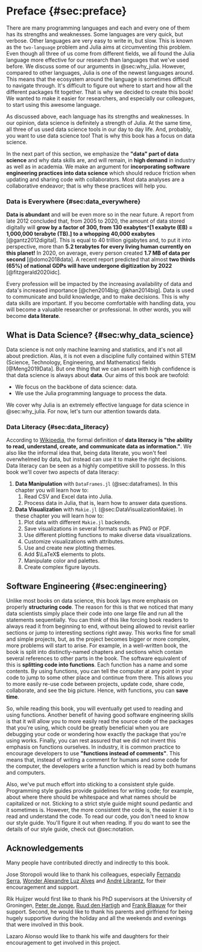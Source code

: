 # Preface {#sec:preface}

There are many programming languages and each and every one of them has its strengths and weaknesses.
Some languages are very quick, but verbose.
Other languages are very easy to write in, but slow. This is known as the `two-language` problem and Julia aims at circumventing this problem.
Even though all three of us come from different fields, we all found the Julia language more effective for our research than languages that we've used before.
We discuss some of our arguments in @sec:why_julia.
However, compared to other languages, Julia is one of the newest languages around.
This means that the ecosystem around the language is sometimes difficult to navigate through.
It's difficult to figure out where to start and how all the different packages fit together.
That is why we decided to create this book!
We wanted to make it easier for researchers, and especially our colleagues, to start using this awesome language.

As discussed above, each language has its strengths and weaknesses.
In our opinion, data science is definitely a strength of Julia.
At the same time, all three of us used data science tools in our day to day life.
And, probably, you want to use data science too!
That is why this book has a focus on data science.

In the next part of this section, we emphasize the **"data" part of data science** and why data skills are, and will remain, in **high demand** in industry as well as in academia.
We make an argument for **incorporating software engineering practices into data science** which should reduce friction when updating and sharing code with collaborators.
Most data analyses are a collaborative endeavor; that is why these practices will help you.

### Data is Everywhere {#sec:data_everywhere}

**Data is abundant** and will be even more so in the near future.
A report from late 2012 concluded that, from 2005 to 2020, the amount of data stored digitally will **grow by a factor of 300, from 130 exabytes^[1 exabyte (EB) = 1,000,000 terabyte (TB).] to a whopping 40,000 exabytes** [@gantz2012digital].
This is equal to 40 trillion gigabytes and, to put it into perspective, more than **5.2 terabytes for every living human currently on this planet!**
In 2020, on average, every person created **1.7 MB of data per second** [@domo2018data].
A recent report predicted that almost **two thirds (65%) of national GDPs will have undergone digitization by 2022** [@fitzgerald2020idc].

Every profession will be impacted by the increasing availability of data and data's increased importance [@chen2014big; @khan2014big].
Data is used to communicate and build knowledge, and to make decisions.
This is why data skills are important.
If you become comfortable with handling data, you will become a valuable researcher or professional.
In other words, you will become **data literate**.

## What is Data Science? {#sec:why_data_science}

Data science is not only machine learning and statistics, and it's not all about prediction.
Alas, it is not even a discipline fully contained within STEM (Science, Technology, Engineering, and Mathematics) fields [@Meng2019Data].
But one thing that we can assert with high confidence is that data science is always about **data**.
Our aims of this book are twofold:

* We focus on the backbone of data science: data.
* We use the Julia programming language to process the data.

We cover why Julia is an extremely effective language for data science in @sec:why_julia.
For now, let's turn our attention towards data.

### Data Literacy {#sec:data_literacy}

According to [Wikipedia](https://en.wikipedia.org/wiki/Data_literacy), the formal definition of **data literacy is "the ability to read, understand, create, and communicate data as information."**.
We also like the informal idea that, being data literate, you won't feel overwhelmed by data, but instead can use it to make the right decisions.
Data literacy can be seen as a highly competitive skill to possess.
In this book we'll cover two aspects of data literacy:

1. **Data Manipulation** with `DataFrames.jl` (@sec:dataframes).
In this chapter you will learn how to:
    1. Read CSV and Excel data into Julia.
    2. Process data in Julia, that is, learn how to answer data questions.
2. **Data Visualization** with `Makie.jl` (@sec:DataVisualizationMakie).
In these chapter you will learn how to:
    1. Plot data with different `Makie.jl` backends.
    2. Save visualizations in several formats such as PNG or PDF.
    3. Use different plotting functions to make diverse data visualizations.
    4. Customize visualizations with attributes.
    5. Use and create new plotting themes.
    6. Add $\LaTeX$ elements to plots.
    7. Manipulate color and palettes.
    8. Create complex figure layouts.

## Software Engineering {#sec:engineering}

Unlike most books on data science, this book lays more emphasis on properly **structuring code**.
The reason for this is that we noticed that many data scientists simply place their code into one large file and run all the statements sequentially.
You can think of this like forcing book readers to always read it from beginning to end, without being allowed to revisit earlier sections or jump to interesting sections right away.
This works fine for small and simple projects, but, as the project becomes bigger or more complex, more problems will start to arise.
For example, in a well-written book, the book is split into distinctly-named chapters and sections which contain several references to other parts in the book.
The software equivalent of this is **splitting code into functions**.
Each function has a name and some contents.
By using functions, you can tell the computer at any point in your code to jump to some other place and continue from there.
This allows you to more easily re-use code between projects, update code, share code, collaborate, and see the big picture.
Hence, with functions, you can **save time**.

So, while reading this book, you will eventually get used to reading and using functions.
Another benefit of having good software engineering skills is that it will allow you to more easily read the source code of the packages that you're using, which could be greatly beneficial when you are debugging your code or wondering how exactly the package that you're using works.
Finally, you can rest assured that we did not invent this emphasis on functions ourselves.
In industry, it is common practice to encourage developers to use **"functions instead of comments"**.
This means that, instead of writing a comment for humans and some code for the computer, the developers write a function which is read by both humans and computers.

Also, we've put much effort into sticking to a consistent style guide.
Programming style guides provide guidelines for writing code; for example, about where there should be whitespace and what names should be capitalized or not.
Sticking to a strict style guide might sound pedantic and it sometimes is.
However, the more consistent the code is, the easier it is to read and understand the code.
To read our code, you don't need to know our style guide.
You'll figure it out when reading.
If you do want to see the details of our style guide, check out @sec:notation.

## Acknowledgements

Many people have contributed directly and indirectly to this book.

Jose Storopoli would like to thank his colleagues, especially [Fernando Serra](https://orcid.org/0000-0002-8178-7313), [Wonder Alexandre Luz Alves](https://orcid.org/0000-0003-0430-950X) and [André Librantz](https://orcid.org/0000-0001-8599-9009), for their encouragement and support.

Rik Huijzer would first like to thank his PhD supervisors at the University of Groningen, [Peter de Jonge](https://www.rug.nl/staff/peter.de.jonge/), [Ruud den Hartigh](https://www.rug.nl/staff/j.r.den.hartigh/) and [Frank Blaauw](https://frankblaauw.nl/) for their support.
Second, he would like to thank his parents and girlfriend for being hugely supportive during the holiday and all the weekends and evenings that were involved in this book.

Lazaro Alonso would like to thank his wife and daughters for their encouragement to get involved in this project.
